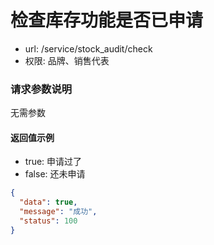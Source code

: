检查库存功能是否已申请
=======


- url: /service/stock_audit/check
- 权限: 品牌、销售代表

### 请求参数说明

无需参数

#### 返回值示例

- true: 申请过了
- false: 还未申请


```json
{
  "data": true,
  "message": "成功",
  "status": 100
}
```